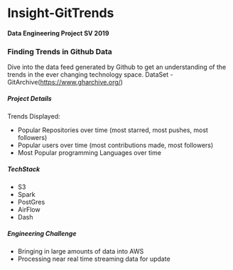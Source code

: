 # Insight-GitTrends
#### Data Engineering Project SV 2019 
### Finding Trends in Github Data 

Dive into the data feed generated by Github to get an understanding of the trends in the ever changing technology space.
DataSet - GitArchive(https://www.gharchive.org/)

##### Project Details
Trends Displayed:
- Popular Repositories over time (most starred, most pushes, most followers)
- Popular users over time (most contributions made, most followers)
- Most Popular programming Languages over time

##### TechStack
- S3
- Spark
- PostGres
- AirFlow
- Dash

##### Engineering Challenge 
- Bringing in large amounts of data into AWS
- Processing near real time streaming data for update
